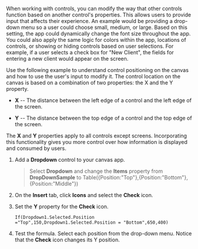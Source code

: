 When working with controls, you can modify the way that other controls
function based on another control's properties. This allows users to
provide input that affects their experience. An example would be
providing a drop-down menu so a user could choose small, medium, or large.
Based on this setting, the app could dynamically change the font size
throughout the app. You could also apply the same logic for colors within the app,
locations of controls, or showing or hiding controls based on user
selections. For example, if a user selects a check box for "New Client",
the fields for entering a new client would appear on the screen.

Use the following example to understand control positioning on the
canvas and how to use the user's input to modify it. The control
location on the canvas is based on a combination of two properties: the
X and the Y property.

-   **X** -- The distance between the left edge of a control and the
    left edge of the screen.

-   **Y** -- The distance between the top edge of a control and the top
    edge of the screen.

The **X** and **Y** properties apply to all controls except screens.
Incorporating this functionality gives you more control over how
information is displayed and consumed by users.

1.  Add a **Dropdown** control to your canvas app.

	> Select **Dropdown** and change the **Items** property from **DropDownSample** to Table({Position:"Top"},{Position:"Bottom"},{Position:"Middle"})

2.  On the **Insert** tab, click **Icons** and select the **Check**
    icon.

3.  Set the **Y** property for the **Check** icon.

    ```
    If(Dropdown1.Selected.Position ="Top",150,Dropdown1.Selected.Position = "Bottom",650,400)
    ```

4.  Test the formula. Select each position from the drop-down menu.
    Notice that the **Check** icon changes its Y position.
